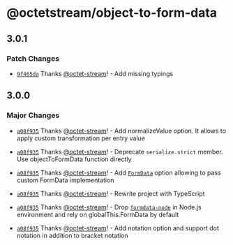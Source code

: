 # @octetstream/object-to-form-data

## 3.0.1

### Patch Changes

- [`9f465da`](https://github.com/octet-stream/object-to-form-data/commit/9f465daaa4cf4048ec46e48a04191c2e1b837261) Thanks [@octet-stream](https://github.com/octet-stream)! - Add missing typings

## 3.0.0

### Major Changes

- [`a08f935`](https://github.com/octet-stream/object-to-form-data/commit/a08f9355efd4bb526e304d7cc59598fc1cd9c655) Thanks [@octet-stream](https://github.com/octet-stream)! - Add normalizeValue option. It allows to apply custom transformation per entry value

- [`a08f935`](https://github.com/octet-stream/object-to-form-data/commit/a08f9355efd4bb526e304d7cc59598fc1cd9c655) Thanks [@octet-stream](https://github.com/octet-stream)! - Deprecate `serialize.strict` member. Use objectToFormData function directly

- [`a08f935`](https://github.com/octet-stream/object-to-form-data/commit/a08f9355efd4bb526e304d7cc59598fc1cd9c655) Thanks [@octet-stream](https://github.com/octet-stream)! - Add [`FormData`](https://developer.mozilla.org/en-US/docs/Web/API/FormData) option allowing to pass custom FormData implementation

- [`a08f935`](https://github.com/octet-stream/object-to-form-data/commit/a08f9355efd4bb526e304d7cc59598fc1cd9c655) Thanks [@octet-stream](https://github.com/octet-stream)! - Rewrite project with TypeScript

- [`a08f935`](https://github.com/octet-stream/object-to-form-data/commit/a08f9355efd4bb526e304d7cc59598fc1cd9c655) Thanks [@octet-stream](https://github.com/octet-stream)! - Drop [`formdata-node`](https://npmjs.com/package/formdata-node) in Node.js environment and rely on globalThis.FormData by default

- [`a08f935`](https://github.com/octet-stream/object-to-form-data/commit/a08f9355efd4bb526e304d7cc59598fc1cd9c655) Thanks [@octet-stream](https://github.com/octet-stream)! - Add notation option and support dot notation in addition to bracket notation
